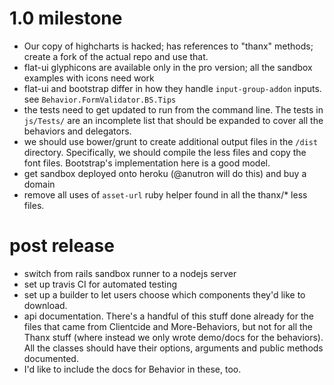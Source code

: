 # 1.0 milestone

* Our copy of highcharts is hacked; has references to "thanx" methods; create a fork of the actual repo and use that.
* flat-ui glyphicons are available only in the pro version; all the sandbox examples with icons need work
* flat-ui and bootstrap differ in how they handle `input-group-addon` inputs. see `Behavior.FormValidator.BS.Tips`
* the tests need to get updated to run from the command line. The tests in `js/Tests/` are an incomplete list
  that should be expanded to cover all the behaviors and delegators.
* we should use bower/grunt to create additional output files in the `/dist` directory. Specifically, we should
  compile the less files and copy the font files. Bootstrap's implementation here is a good model.
* get sandbox deployed onto heroku (@anutron will do this) and buy a domain
* remove all uses of `asset-url` ruby helper found in all the thanx/* less files.

# post release

* switch from rails sandbox runner to a nodejs server
* set up travis CI for automated testing
* set up a builder to let users choose which components they'd like to download.
* api documentation. There's a handful of this stuff done already for the files that came from Clientcide and
  More-Behaviors, but not for all the Thanx stuff (where instead we only wrote demo/docs for the behaviors).
  All the classes should have their options, arguments and public methods documented.
* I'd like to include the docs for Behavior in these, too.
